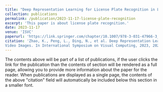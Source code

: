 ```yaml
---
title: "Deep Representation Learning for License Plate Recognition in Low Quality Video Images"
collection: publications
permalink: /publication/2023-11-17-license-plate-recognition
excerpt: 'This paper is about license plate recognition.'
date: 2023-11-17
venue: 'ISVC'
paperurl: 'https://link.springer.com/chapter/10.1007/978-3-031-47966-3_16'
citation: 'Zhao, K., Peng, L., Ding, N., et al. Deep Representation Learning for License Plate Recognition in Low Quality
Video Images. In International Symposium on Visual Computing, 2023, 202-214. (Oral)'
---
```


The contents above will be part of a list of publications, if the user clicks the link for the publication than the contents of section will be rendered as a full page, allowing you to provide more information about the paper for the reader. When publications are displayed as a single page, the contents of the above "citation" field will automatically be included below this section in a smaller font.
